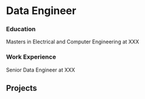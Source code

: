 # Data Engineer

### Education
Masters in Electrical and Computer Engineering at XXX

### Work Experience
Senior Data Engineer at XXX

## Projects




